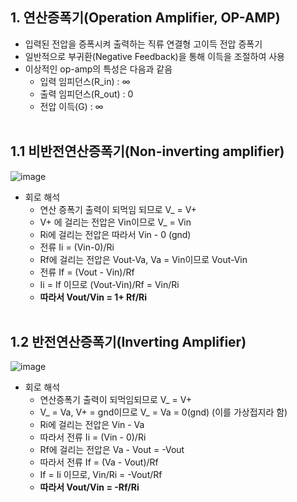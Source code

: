 ## 1. 연산증폭기(Operation Amplifier, OP-AMP)
 - 입력된 전압을 증폭시켜 출력하는 직류 연결형 고이득 전압 증폭기
 - 일반적으로 부귀환(Negative Feedback)을 통해 이득을 조절하여 사용
 - 이상적인 op-amp의 특성은 다음과 같음
   - 입력 임피던스(R_in) : ∞
   - 출력 임피던스(R_out) : 0
   - 전압 이득(G) : ∞
  </br></br>
  
## 1.1 비반전연산증폭기(Non-inverting amplifier)
![image](https://github.com/user-attachments/assets/439b380b-4939-4f99-82e9-37a6866c5934)
</br>

- 회로 해석
  - 연산 증폭기 출력이 되먹임 되므로 V_ = V+
  - V+ 에 걸리는 전압은 Vin이므로 V_ = Vin
  - Ri에 걸리는 전압은 따라서 Vin - 0 (gnd)
  - 전류 Ii = (Vin-0)/Ri
  - Rf에 걸리는 전압은 Vout-Va, Va = Vin이므로 Vout-Vin
  - 전류 If = (Vout - Vin)/Rf
  - Ii = If 이므로 (Vout-Vin)/Rf = Vin/Ri
  - <B>따라서 Vout/Vin = 1+ Rf/Ri</B>
  </BR></BR>

## 1.2 반전연산증폭기(Inverting Amplifier)
  ![image](https://github.com/user-attachments/assets/c1f24986-2610-44e5-829b-adab039643fe)
 </br>

- 회로 해석
  - 연산증폭기 출력이 되먹임되므로 V_ = V+
  - V_ = Va, V+ = gnd이므로 V_ = Va = 0(gnd) (이를 가상접지라 함)
  - Ri에 걸리는 전압은 Vin - Va
  - 따라서 전류 Ii = (Vin - 0)/Ri
  - Rf에 걸리는 전압은 Va - Vout = -Vout
  - 따라서 전류 If = (Va - Vout)/Rf
  - If = Ii 이므로, Vin/Ri = -Vout/Rf
  - <B>따라서 Vout/Vin = -Rf/Ri</B>
    </BR></BR>
  
